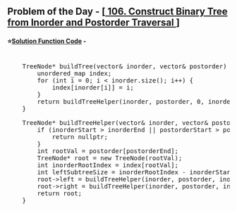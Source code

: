 ## Problem of the Day - [<a href="https://leetcode.com/problems/construct-binary-tree-from-inorder-and-postorder-traversal/description/"> 106. Construct Binary Tree from Inorder and Postorder Traversal </a>]


#### ⭐<ins>Solution Function Code</ins> -
<pre>

    TreeNode* buildTree(vector<int>& inorder, vector<int>& postorder) {
        unordered_map<int, int> index;
        for (int i = 0; i < inorder.size(); i++) {
            index[inorder[i]] = i;
        }
        return buildTreeHelper(inorder, postorder, 0, inorder.size() - 1, 0, postorder.size() - 1, index);
    }
    
    TreeNode* buildTreeHelper(vector<int>& inorder, vector<int>& postorder, int inorderStart, int inorderEnd, int postorderStart, int postorderEnd, unordered_map<int, int>& index) {
        if (inorderStart > inorderEnd || postorderStart > postorderEnd) {
            return nullptr;
        }
        int rootVal = postorder[postorderEnd];
        TreeNode* root = new TreeNode(rootVal);
        int inorderRootIndex = index[rootVal];
        int leftSubtreeSize = inorderRootIndex - inorderStart;
        root->left = buildTreeHelper(inorder, postorder, inorderStart, inorderRootIndex - 1, postorderStart, postorderStart + leftSubtreeSize - 1, index);
        root->right = buildTreeHelper(inorder, postorder, inorderRootIndex + 1, inorderEnd, postorderStart + leftSubtreeSize, postorderEnd - 1, index);
        return root;
    }
</pre>
